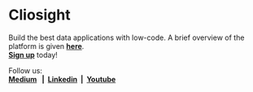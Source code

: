 # Cliosight

Build the best data applications with low-code. A brief overview of the platform is given <b>[here](platform_overview.md)</b>.<br/><b>[Sign up](https://app.cliosight.com/app/forms/67/show/public?noNavbar=true)</b> today!
      
Follow us:    
<b>[Medium](https://medium.com/@cliosight) &nbsp;&nbsp;|&nbsp;&nbsp;[Linkedin](https://www.linkedin.com/company/14571342)&nbsp;&nbsp;|&nbsp;&nbsp;[Youtube](https://youtube.com/@cliosight)</b>     


